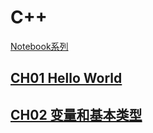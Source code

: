 # C++

[Notebook系列](https://github.com/dp9u0/Notebook)

## [CH01 Hello World](./ch01.md)

## [CH02 变量和基本类型](./ch02.md)
